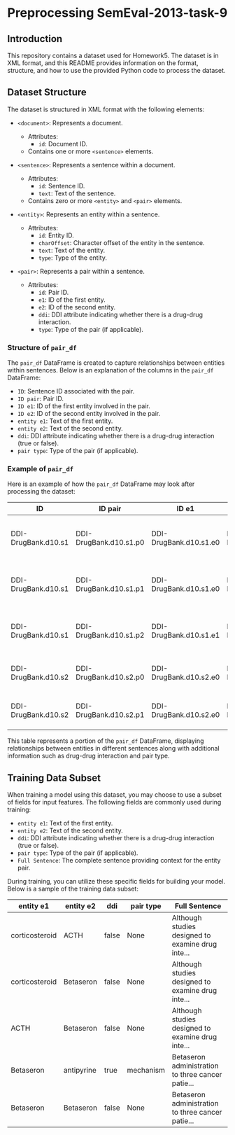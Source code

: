 # Preprocessing SemEval-2013-task-9

## Introduction
This repository contains a dataset used for Homework5. The dataset is in XML format, and this README provides information on the format, structure, and how to use the provided Python code to process the dataset.

## Dataset Structure
The dataset is structured in XML format with the following elements:

- `<document>`: Represents a document.
  - Attributes:
    - `id`: Document ID.
  - Contains one or more `<sentence>` elements.

- `<sentence>`: Represents a sentence within a document.
  - Attributes:
    - `id`: Sentence ID.
    - `text`: Text of the sentence.
  - Contains zero or more `<entity>` and `<pair>` elements.

- `<entity>`: Represents an entity within a sentence.
  - Attributes:
    - `id`: Entity ID.
    - `charOffset`: Character offset of the entity in the sentence.
    - `text`: Text of the entity.
    - `type`: Type of the entity.

- `<pair>`: Represents a pair within a sentence.
  - Attributes:
    - `id`: Pair ID.
    - `e1`: ID of the first entity.
    - `e2`: ID of the second entity.
    - `ddi`: DDI attribute indicating whether there is a drug-drug interaction.
    - `type`: Type of the pair (if applicable).


### Structure of `pair_df`
The `pair_df` DataFrame is created to capture relationships between entities within sentences. Below is an explanation of the columns in the `pair_df` DataFrame:

- `ID`: Sentence ID associated with the pair.
- `ID pair`: Pair ID.
- `ID e1`: ID of the first entity involved in the pair.
- `ID e2`: ID of the second entity involved in the pair.
- `entity e1`: Text of the first entity.
- `entity e2`: Text of the second entity.
- `ddi`: DDI attribute indicating whether there is a drug-drug interaction (true or false).
- `pair type`: Type of the pair (if applicable).

### Example of `pair_df`
Here is an example of how the `pair_df` DataFrame may look after processing the dataset:

| ID                  | ID pair              | ID e1                    | ID e2                    | entity e1       | entity e2     | ddi   | pair type | Full Sentence                                    |
|---------------------|----------------------|--------------------------|--------------------------|-----------------|---------------|-------|-----------|--------------------------------------------------|
| DDI-DrugBank.d10.s1 | DDI-DrugBank.d10.s1.p0 | DDI-DrugBank.d10.s1.e0 | DDI-DrugBank.d10.s1.e1 | corticosteroid | ACTH          | false | None      | Although studies designed to examine drug inte... |
| DDI-DrugBank.d10.s1 | DDI-DrugBank.d10.s1.p1 | DDI-DrugBank.d10.s1.e0 | DDI-DrugBank.d10.s1.e2 | corticosteroid | Betaseron     | false | None      | Although studies designed to examine drug inte... |
| DDI-DrugBank.d10.s1 | DDI-DrugBank.d10.s1.p2 | DDI-DrugBank.d10.s1.e1 | DDI-DrugBank.d10.s1.e2 | ACTH            | Betaseron     | false | None      | Although studies designed to examine drug inte... |
| DDI-DrugBank.d10.s2 | DDI-DrugBank.d10.s2.p0 | DDI-DrugBank.d10.s2.e0 | DDI-DrugBank.d10.s2.e1 | Betaseron      | antipyrine    | true  | mechanism | Betaseron administration to three cancer patie... |
| DDI-DrugBank.d10.s2 | DDI-DrugBank.d10.s2.p1 | DDI-DrugBank.d10.s2.e0 | DDI-DrugBank.d10.s2.e2 | Betaseron      | Betaseron    | false | None      | Betaseron administration to three cancer patie... |


This table represents a portion of the `pair_df` DataFrame, displaying relationships between entities in different sentences along with additional information such as drug-drug interaction and pair type.

## Training Data Subset

When training a model using this dataset, you may choose to use a subset of fields for input features. The following fields are commonly used during training:

- `entity e1`: Text of the first entity.
- `entity e2`: Text of the second entity.
- `ddi`: DDI attribute indicating whether there is a drug-drug interaction (true or false).
- `pair type`: Type of the pair (if applicable).
- `Full Sentence`: The complete sentence providing context for the entity pair.

During training, you can utilize these specific fields for building your model. Below is a sample of the training data subset:

| entity e1       | entity e2     | ddi   | pair type | Full Sentence                                    |
|-----------------|---------------|-------|-----------|--------------------------------------------------|
| corticosteroid  | ACTH          | false | None      | Although studies designed to examine drug inte... |
| corticosteroid  | Betaseron     | false | None      | Although studies designed to examine drug inte... |
| ACTH            | Betaseron     | false | None      | Although studies designed to examine drug inte... |
| Betaseron       | antipyrine    | true  | mechanism | Betaseron administration to three cancer patie... |
| Betaseron       | Betaseron     | false | None      | Betaseron administration to three cancer patie... |

